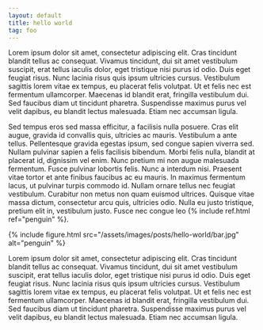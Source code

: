 ```yaml
---
layout: default
title: hello world
tag: foo
---
```

Lorem ipsum dolor sit amet, consectetur adipiscing elit. Cras tincidunt blandit tellus ac consequat. Vivamus tincidunt,
dui sit amet vestibulum suscipit, erat tellus iaculis dolor, eget tristique nisi purus id odio. Duis eget feugiat risus.
Nunc lacinia risus quis ipsum ultricies cursus. Vestibulum sagittis lorem vitae ex tempus, eu placerat felis volutpat.
Ut et felis nec est fermentum ullamcorper. Maecenas id blandit erat, fringilla vestibulum dui. Sed faucibus diam ut
tincidunt pharetra. Suspendisse maximus purus vel velit dapibus, eu blandit lectus malesuada. Etiam nec accumsan ligula.

Sed tempus eros sed massa efficitur, a facilisis nulla posuere. Cras elit augue, gravida id convallis quis, ultricies ac
mauris. Vestibulum a ante tellus. Pellentesque gravida egestas ipsum, sed congue sapien viverra sed. Nullam pulvinar
sapien a felis facilisis bibendum. Morbi felis nulla, blandit at placerat id, dignissim vel enim. Nunc pretium mi non
augue malesuada fermentum. Fusce pulvinar lobortis felis. Nunc a interdum nisi. Praesent vitae tortor et ante finibus
faucibus ac eu mauris. In maximus fermentum lacus, ut pulvinar turpis commodo id. Nullam ornare tellus nec feugiat
vestibulum. Curabitur non metus non quam euismod ultrices. Quisque vitae massa dictum, consectetur arcu quis, ultricies
odio. Nulla eu justo tristique, pretium elit in, vestibulum justo. Fusce nec congue leo  {% include ref.html ref="penguin" %}.

{%
  include figure.html
  src="/assets/images/posts/hello-world/bar.jpg"
  alt="penguin"
%}

Lorem ipsum dolor sit amet, consectetur adipiscing elit. Cras tincidunt blandit tellus ac consequat. Vivamus tincidunt,
dui sit amet vestibulum suscipit, erat tellus iaculis dolor, eget tristique nisi purus id odio. Duis eget feugiat risus.
Nunc lacinia risus quis ipsum ultricies cursus. Vestibulum sagittis lorem vitae ex tempus, eu placerat felis volutpat.
Ut et felis nec est fermentum ullamcorper. Maecenas id blandit erat, fringilla vestibulum dui. Sed faucibus diam ut
tincidunt pharetra. Suspendisse maximus purus vel velit dapibus, eu blandit lectus malesuada. Etiam nec accumsan ligula.
